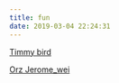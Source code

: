 ```yaml
---
title: fun
date: 2019-03-04 22:24:31
---
```


<html>

<p><a href="Timmy bird/index.html">Timmy bird</a></p>

<p><a href="mobai.html">Orz Jerome_wei</a></p>

</html>

